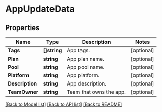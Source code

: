 # AppUpdateData

## Properties
Name | Type | Description | Notes
------------ | ------------- | ------------- | -------------
**Tags** | **[]string** | App tags. | [optional] 
**Plan** | **string** | App plan name. | [optional] 
**Pool** | **string** | App pool name. | [optional] 
**Platform** | **string** | App platform. | [optional] 
**Description** | **string** | App description. | [optional] 
**TeamOwner** | **string** | Team that owns the app. | [optional] 

[[Back to Model list]](../README.md#documentation-for-models) [[Back to API list]](../README.md#documentation-for-api-endpoints) [[Back to README]](../README.md)


